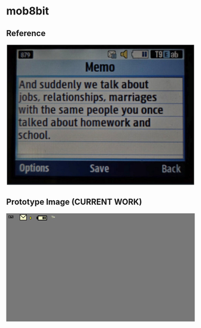 # mob8bit

## Reference
<img src="./reference/2209202502.jpeg">

## Prototype Image (CURRENT WORK)
<img src="./prototype.jpg">